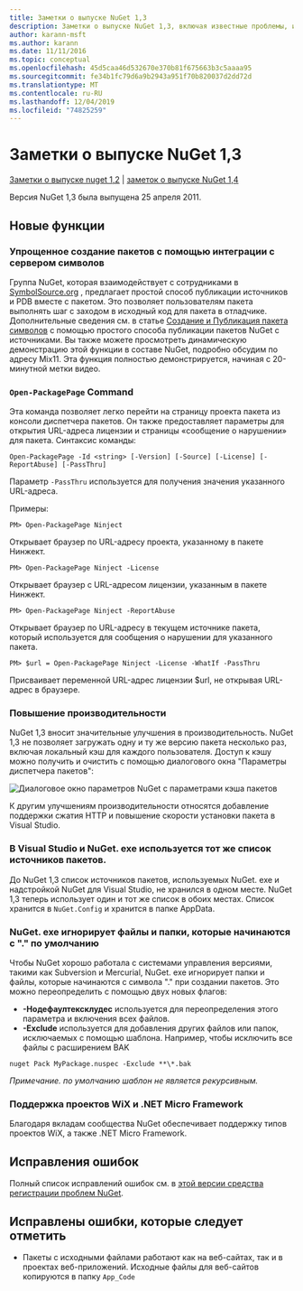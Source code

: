 ```yaml
---
title: Заметки о выпуске NuGet 1,3
description: Заметки о выпуске NuGet 1,3, включая известные проблемы, исправления ошибок, добавленные функции и DCR.
author: karann-msft
ms.author: karann
ms.date: 11/11/2016
ms.topic: conceptual
ms.openlocfilehash: 45d5caa46d532670e370b81f675663b3c5aaaa95
ms.sourcegitcommit: fe34b1fc79d6a9b2943a951f70b820037d2dd72d
ms.translationtype: MT
ms.contentlocale: ru-RU
ms.lasthandoff: 12/04/2019
ms.locfileid: "74825259"
---
```

# <a name="nuget-13-release-notes"></a>Заметки о выпуске NuGet 1,3

[Заметки о выпуске nuget 1,2](../release-notes/nuget-1.2.md) | [заметок о выпуске NuGet 1,4](../release-notes/nuget-1.4.md)

Версия NuGet 1,3 была выпущена 25 апреля 2011.

## <a name="new-features"></a>Новые функции

### <a name="streamlined-package-creation-with-symbol-server-integration"></a>Упрощенное создание пакетов с помощью интеграции с сервером символов

Группа NuGet, которая взаимодействует с сотрудниками в [SymbolSource.org](http://www.symbolsource.org/) , предлагает простой способ публикации источников и PDB вместе с пакетом. Это позволяет пользователям пакета выполнять шаг с заходом в исходный код для пакета в отладчике. Дополнительные сведения см. в статье [Создание и Публикация пакета символов](../create-packages/symbol-packages.md) с помощью простого способа публикации пакетов NuGet с источниками. Вы также можете просмотреть динамическую демонстрацию этой функции в составе NuGet, подробно обсудим по адресу Mix11. Эта функция полностью демонстрируется, начиная с 20-минутной метки видео.

### <a name="open-packagepage-command"></a>`Open-PackagePage` Command

Эта команда позволяет легко перейти на страницу проекта пакета из консоли диспетчера пакетов. Он также предоставляет параметры для открытия URL-адреса лицензии и страницы «сообщение о нарушении» для пакета.
Синтаксис команды:

    Open-PackagePage -Id <string> [-Version] [-Source] [-License] [-ReportAbuse] [-PassThru]

Параметр `-PassThru` используется для получения значения указанного URL-адреса.

Примеры:

    PM> Open-PackagePage Ninject

Открывает браузер по URL-адресу проекта, указанному в пакете Нинжект.

    PM> Open-PackagePage Ninject -License

Открывает браузер с URL-адресом лицензии, указанным в пакете Нинжект.

    PM> Open-PackagePage Ninject -ReportAbuse

Открывает браузер по URL-адресу в текущем источнике пакета, который используется для сообщения о нарушении для указанного пакета.

    PM> $url = Open-PackagePage Ninject -License -WhatIf -PassThru

Присваивает переменной URL-адрес лицензии $url, не открывая URL-адрес в браузере.

### <a name="performance-improvements"></a>Повышение производительности

NuGet 1,3 вносит значительные улучшения в производительность. NuGet 1,3 не позволяет загружать одну и ту же версию пакета несколько раз, включая локальный кэш для каждого пользователя. Доступ к кэшу можно получить и очистить с помощью диалогового окна "Параметры диспетчера пакетов":

![Диалоговое окно параметров NuGet с параметрами кэша пакетов](./media/nuget-options.png)

К другим улучшениям производительности относятся добавление поддержки сжатия HTTP и повышение скорости установки пакета в Visual Studio.

### <a name="visual-studio-and-nugetexe-uses-the-same-list-of-package-sources"></a>В Visual Studio и NuGet. exe используется тот же список источников пакетов.

До NuGet 1,3 список источников пакетов, используемых NuGet. exe и надстройкой NuGet для Visual Studio, не хранился в одном месте. NuGet 1,3 теперь использует один и тот же список в обоих местах. Список хранится в `NuGet.Config` и хранится в папке AppData.

### <a name="nugetexe-ignores-files-and-folders-that-start-with--by-default"></a>NuGet. exe игнорирует файлы и папки, которые начинаются с "." по умолчанию

Чтобы NuGet хорошо работала с системами управления версиями, такими как Subversion и Mercurial, NuGet. exe игнорирует папки и файлы, которые начинаются с символа "." при создании пакетов. Это можно переопределить с помощью двух новых флагов:

* __-Нодефаултексклудес__ используется для переопределения этого параметра и включения всех файлов.
* __-Exclude__ используется для добавления других файлов или папок, исключаемых с помощью шаблона. Например, чтобы исключить все файлы с расширением BAK

```cli
nuget Pack MyPackage.nuspec -Exclude **\*.bak
```  

_Примечание. по умолчанию шаблон не является рекурсивным._

### <a name="support-for-wix-projects-and-the-net-micro-framework"></a>Поддержка проектов WiX и .NET Micro Framework

Благодаря вкладам сообщества NuGet обеспечивает поддержку типов проектов WiX, а также .NET Micro Framework.

## <a name="bug-fixes"></a>Исправления ошибок

Полный список исправлений ошибок см. в [этой версии средства регистрации проблем NuGet](http://nuget.codeplex.com/workitem/list/advanced?keyword=&status=All&type=All&priority=All&release=NuGet%201.3&assignedTo=All&component=All&sortField=LastUpdatedDate&sortDirection=Descending&page=0).

## <a name="bug-fixes-worth-noting"></a>Исправлены ошибки, которые следует отметить

* Пакеты с исходными файлами работают как на веб-сайтах, так и в проектах веб-приложений.
Исходные файлы для веб-сайтов копируются в папку `App_Code`
